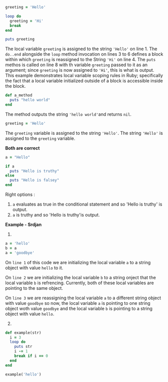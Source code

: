 ```ruby
greeting = 'Hello'

loop do
  greeting = 'Hi'
  break
end

puts greeting

```
The local variable `greeting` is assigned to the string `'Hello'` on line 1. The `do..end` alongside the `loop` method invocation on lines 3 to 6 defines a block within which `greeting` is reassigned to the String `'Hi'` on line 4. The `puts` methos is called on line 8 with th variable `greeting` passed to it as an argument; since `greeting` is now assigned to `'Hi'`, this is what is output. This example demonstrates local variable scoping rules in Ruby; specifically the fact that a local variable initialized outside of a block is accessible inside the block.


```ruby
def a_method
  puts "hello world"
end 
```
The method outputs the string `'hello world'`and returns `nil`.

```ruby
greeting = 'Hello'
```

The `greeting` variable is assigned to the string `'Hello'`.
The string `'Hello'` is assigned to the `greeting` variable.

**Both are correct**

```ruby
a = "Hello"

if a
  puts "Hello is truthy"
else
  puts "Hello is falsey"
end

```

Right options :

1. `a` evaluates as true in the conditional statement and so 'Hello is truthy' is output.
2. `a` is truthy and so 'Hello is truthy'is output.


**Example - Srdjan**


1.

```ruby
a = 'hello'
b = a
a = 'goodbye'
```
On `line 1` of this code we are initializing the local variable `a` to a string object with value `hello` to it.

On `line 2` we are initializing the local variable `b` to a string onject that the local variable `b` is refrencing. Currently, both of these local variables are pointing to the same object.

On `line 3` we are reassigning the local variable `a` to a different string object with value `goodbye` so now, the local variable `a` is pointing to one string object woth value `goodbye` and the local variable `b` is pointing to a string object with value `hello`.




2.

```ruby
def example(str)
  i = 3
  loop do
    puts str
    i -= 1
    break if i == 0
  end
end

example('hello')
```
